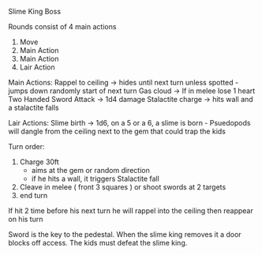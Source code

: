 Slime King Boss

Rounds consist of 4 main actions
1) Move
2) Main Action
3) Main Action
4) Lair Action

Main Actions:
Rappel to ceiling -> hides until next turn unless spotted
	- jumps down randomly start of next turn
Gas cloud -> If in melee lose 1 heart
Two Handed Sword Attack -> 1d4 damage
Stalactite charge -> hits wall and a stalactite falls


Lair Actions:
Slime birth -> 1d6, on a 5 or a 6, a slime is born
	- Psuedopods will dangle from the ceiling next to the gem that could trap the kids


Turn order:

1) Charge 30ft
	- aims at the gem or random direction
	- if he hits a wall, it triggers Stalactite fall
2) Cleave in melee ( front 3 squares ) or shoot swords at 2 targets
3) end turn

If hit 2 time before his next turn he will rappel into the ceiling then reappear on his turn


Sword is the key to the pedestal. When the slime king removes it a door blocks off access. The kids must defeat the slime king.




